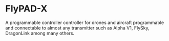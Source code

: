 # FlyPAD-X
A programmable controller controller for drones and aircraft programmable and connectable to almost any transmitter such as Alpha V1, FlySky, DragonLink among many others.
